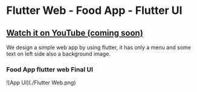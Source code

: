 # Flutter Web - Food App - Flutter UI

## [Watch it on YouTube (coming soon)](#)

We design a simple web app by using flutter, it has only a menu and some text on left side also a background image.

### Food App flutter web Final UI

![App UI](./Flutter Web.png)
